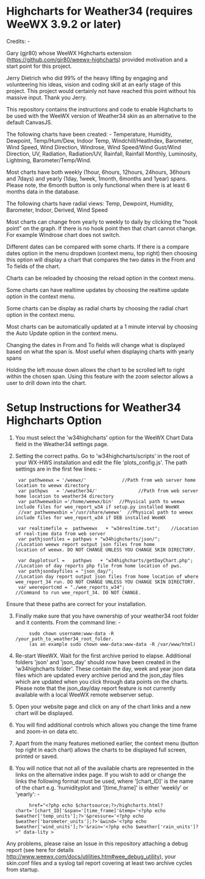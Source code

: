 # Highcharts for Weather34 (requires WeeWX 3.9.2 or later)

Credits: -

Gary (gjr80) whose WeeWX Highcharts extension (https://github.com/gjr80/weewx-highcharts) provided motivation and a start point for this project.
            
Jerry Dietrich who did 99% of the heavy lifting by engaging and volunteering his ideas, vision and coding skill at an early stage of this project. This project would certainly not have reached this point without his massive input. Thank you Jerry.

This repository contains the instructions and code to enable Highcharts to be used with the WeeWX version of Weather34 skin as an alternative to the default CanvasJS.

The following charts have been created: - Temperature, Humidity, Dewpoint, Temp/Hum/Dew, Indoor Temp, Windchill/HeatIndex, Barometer, Wind Speed, Wind Direction, Windrose, Wind Speed/Wind Gust/Wind Direction, UV, Radiation, Radiation/UV, Rainfall, Rainfall Monthly, Luminosity, Lightning, Barometer/Temp/Wind.

Most charts have both weekly (1hour, 6hours, 12hours, 24hours, 36hours and 7days) and yearly (1day, 1week, 1month, 6months and 1year) spans. Please note, the 6month button is only functional when there is at least 6 months data in the database.

The following charts have radial views: Temp, Dewpoint, Humidity, Barometer, Indoor, Derived, Wind Speed

Most charts can change from yearly to weekly to daily by clicking the "hook point" on the graph. If there is no hook point then that chart cannot change. For example Windrose chart does not switch.

Different dates can be compared with some charts. If there is a compare dates option in the menu dropdown (context menu, top right) then choosing this option will display a chart that compares the two dates in the From and To fields of the chart.

Charts can be reloaded by choosing the reload option in the context menu.

Some charts can have realtime updates by choosing the realtime update option in the context menu.

Some charts can be display as radial charts by choosing the radial chart option in the context menu.

Most charts can be automatically updated at a 1 minute interval by choosing the Auto Update option in the context menu.

Changing the dates in From and To fields will change what is displayed based on what the span is. Most useful when displaying charts with yearly spans

Holding the left mouse down allows the chart to be scrolled left to right within the chosen span. Using this feature with the zoom selector allows a user to drill down into the chart.

# Setup Instructions for Weather34 Highcharts Option

1. You must select the 'w34highcharts' option for the WeeWX Chart Data field in the Weather34 settings page.
2. Setting the correct paths. Go to 'w34highcharts/scripts' in the root of your WX-HWS installation and edit the file 'plots_config.js'. The path settings are in the first few lines: -

        var pathweewx = '/weewx/'             //Path from web server home location to weewx directory
        var pathpws   = '/weather34/'               //Path from web server home location to weather34 directory
        var pathweewxbin ='/home/weewx/bin'  //Physical path to weewx include files for wee_report_w34 if setup.py installed WeeWX
        //var pathweewxbin ='/usr/share/weewx'  //Physical path to weewx include files for wee_report_w34 if DEB installed WeeWX

        var realtimefile =  pathweewx   + "w34realtime.txt";    //Location of real-time data from web server
        var pathjsonfiles = pathpws + "w34highcharts/json/";                    //Location weewx report output json files from home             location of weewx. DO NOT CHANGE UNLESS YOU CHANGE SKIN DIRECTORY.

        var dayplotsurl =   pathpws   + "w34highcharts/getDayChart.php"; //Location of day reports php file from home location of pws.
        var pathjsondayfiles = "json_day/";                         //Location day report output json files from home location of where         wee_report_34 run. DO NOT CHANGE UNLESS YOU CHANGE SKIN DIRECTORY.
        var weereportcmd = "./wee_reports_w34";                     //Command to run wee_report_34. DO NOT CHANGE.
        
Ensure that these paths are correct for your installation.        

3. Finally make sure that you have ownership of your weather34 root folder and it contents. From the command line: -

            sudo chown username:www-data -R /your_path_to_weather34_root_folder. 
            (as an example sudo chown www-data:www-data -R /var/www/html)
            
4. Re-start WeeWX. Wait for the first archive period to elapse. Additional folders 'json' and 'json_day' should now have been created in the 'w34highcharts folder'. These contain the day, week and year json data files which are updated every archive period and the json_day files which are updated when you click through data points on the charts. Please note that the json_day/day report feature is not currently available with a local WeeWX remote webserver setup.
5. Open your website page and click on any of the chart links and a new chart will be displayed.
6. You will find additional controls which allows you change the time frame and zoom-in on data etc. 
7. Apart from the many features metioned earlier, the context menu (button top right in each chart) allows the charts to be displayed full screen, printed or saved.
            
8. You will notice that not all of the available charts are represented in the links on the alternative index page. If you wish to add or change the links the following format must be used, where '[chart_ID]' is the name of the chart e.g. 'humidityplot and '[time_frame]' is either 'weekly' or 'yearly': -

            href="<?php echo $chartsource;?>/highcharts.html?chart='[chart_ID]'&span='[time_frame]'&temp='<?php echo $weather['temp_units'];?>'&pressure='<?php echo $weather['barometer_units'];?>'&wind='<?php echo $weather['wind_units'];?>'&rain='<?php echo $weather['rain_units']?>" data-lity >
            
            
            
            
Any problems, please raise an Issue in this repository attaching a debug report (see here for details http://www.weewx.com/docs/utilities.htm#wee_debug_utility), your skin.conf files and a syslog tail report covering at least two archive cycles from startup.
